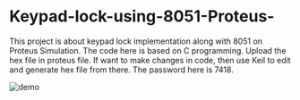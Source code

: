 # Keypad-lock-using-8051-Proteus-

This project is about keypad lock implementation along with 8051 on Proteus Simulation. 
The code here is based on C programming.
Upload the hex file in proteus file.
If want to make changes in code, then use Keil to edit and generate hex file from there.
The password here is 7418.

![demo](https://user-images.githubusercontent.com/68019168/124967065-a0c9ae00-e041-11eb-89a3-f46f8d19cf77.PNG)
